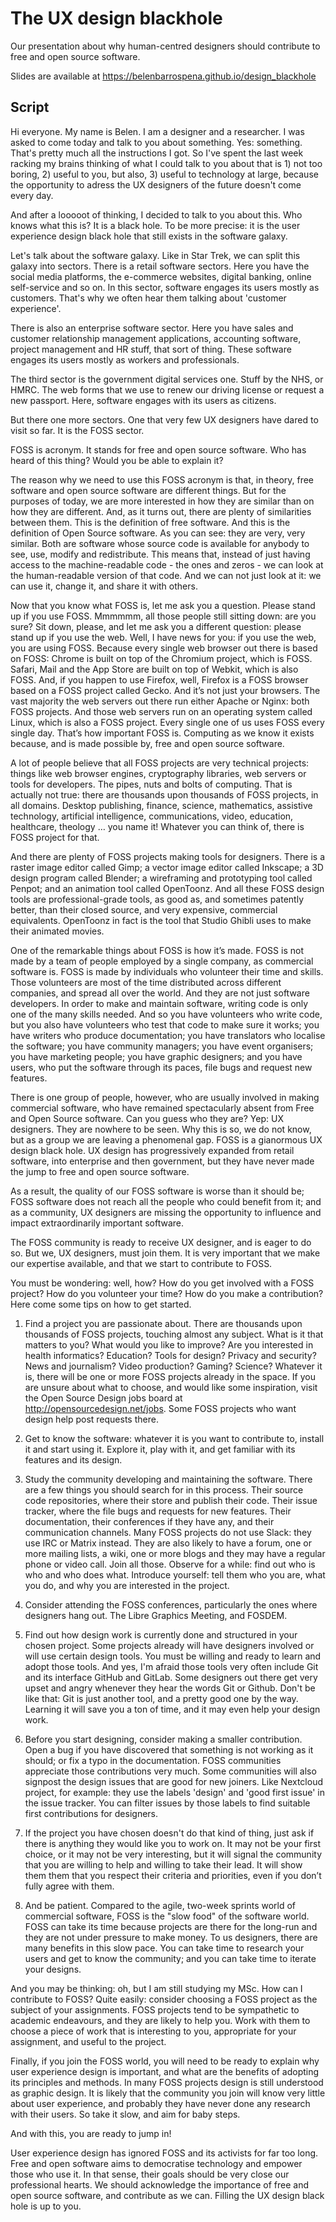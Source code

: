 # The UX design blackhole

Our presentation about why human-centred designers should contribute to free and open source software.

Slides are available at https://belenbarrospena.github.io/design_blackhole

## Script

Hi everyone. My name is Belen. I am a designer and a researcher. I was asked to come today and talk to you about something. Yes: something. That's pretty much all the instructions I got. So I've spent the last week racking my brains thinking of what I could talk to you about that is 1) not too boring, 2)  useful to you, but also, 3) useful to technology at large, because the opportunity to adress the UX designers of the future doesn't come every day.

And after a looooot of thinking, I decided to talk to you about this. Who knows what this is? It is a black hole. To be more precise: it is the user experience design black hole that still exists in the software galaxy. 

Let's talk about the software galaxy. Like in Star Trek, we can split this galaxy into sectors. There is a retail software sectors. Here you have the social media platforms, the e-commerce websites, digital banking, online self-service and so on. In this sector, software engages its users mostly as  customers. That's why we often hear them talking about 'customer experience'.  

There is also an enterprise software sector. Here you have sales and customer relationship management applications, accounting software, project management and HR stuff, that sort of thing. These software engages its users mostly as workers and professionals.

The third sector is the government digital services one. Stuff by the NHS, or HMRC. The web forms that we use to renew our driving license or request a new passport. Here, software engages with its users as citizens. 

But there one more sectors. One that very few UX designers have dared to visit so far. It is the FOSS sector. 

FOSS is acronym. It stands for free and open source software. Who has heard of this thing? Would you be able to explain it?

The reason why we need to use this FOSS acronym is that, in theory, free software and open source software are different things. But for the purposes of today, we are more interested in how they are similar than on how they are different. And, as it turns out, there are plenty of similarities between them. This is the definition of free software. And this is the definition of Open Source software. As you can see: they are very, very similar. Both are software whose source code is available for anybody to see, use, modify and redistribute. This means that, instead of just having access to the machine-readable code - the ones and zeros - we can look at the human-readable version of that code. And we can not just look at it: we can use it, change it, and share it with others. 

Now that you know what FOSS is, let me ask you a question. Please stand up if you use FOSS. Mmmmmm, all those people still sitting down: are you sure? Sit down, please, and let me ask you a different question: please stand up if you use the web. Well, I have news for you: if you use the web, you are using FOSS. Because every single web browser out there is based on FOSS: Chrome is built on top of the Chromium project, which is FOSS. Safari, Mail and the App Store are built on top of Webkit, which is also FOSS. And, if you happen to use Firefox, well, Firefox is a FOSS browser based on a FOSS project called Gecko. And it’s not just your browsers. The vast majority the web servers out there run either Apache or Nginx: both FOSS projects. And those web servers run on an operating system called Linux, which is also a FOSS project. Every single one of us uses FOSS every single day. That’s how important FOSS is. Computing as we know it exists because, and is made possible by, free and open source software.

A lot of people believe that all FOSS projects are very technical projects: things like web browser engines, cryptography libraries, web servers or tools for developers. The pipes, nuts and bolts of computing. That is actually not true: there are thousands upon thousands of FOSS projects, in all domains. Desktop publishing, finance, science, mathematics, assistive technology, artificial intelligence, communications, video, education, healthcare, theology … you name it! Whatever you can think of, there is FOSS project for that. 

And there are plenty of FOSS projects making tools for designers. There is a raster image editor called Gimp; a vector image editor called Inkscape; a 3D design program called Blender; a wireframing and prototyping tool called Penpot; and an animation tool called OpenToonz. And all these FOSS design tools are professional-grade tools, as good as, and sometimes patently better, than their closed source, and very expensive, commercial equivalents. OpenToonz in fact is the tool that Studio Ghibli uses to make their animated movies.  

One of the remarkable things about FOSS is how it’s made. FOSS is not made by a team of people employed by a single company, as commercial software is. FOSS is made by individuals who volunteer their time and skills. Those volunteers are most of the time distributed across different companies, and spread all over the world. And they are not just software developers. In order to make and maintain software, writing code is only one of the many skills needed. And so you have volunteers who write code, but you also have volunteers who test that code to make sure it works; you have writers who produce documentation; you have translators who localise the software; you have community managers; you have event organisers; you have marketing people; you have graphic designers; and you have users, who put the software through its paces, file bugs and request new features. 

There is one group of people, however, who are usually involved in making commercial software, who have remained spectacularly absent from Free and Open Source software. Can you guess who they are? Yep: UX designers. They are nowhere to be seen. Why this is so, we do not know, but as a group we are leaving a phenomenal gap. FOSS is a gianormous UX design black hole. UX design has progressively expanded from retail software, into enterprise and then government, but they have never made the jump to free and open source software. 

As a result, the quality of our FOSS software is worse than it should be; FOSS software does not reach all the people who could benefit from it; and as a  community, UX designers are missing the opportunity to influence and impact extraordinarily important software.

The FOSS community is ready to receive UX designer, and is eager to do so. But we, UX designers, must join them. It is very important that we make our expertise available, and that we start to contribute to FOSS. 

You must be wondering: well, how? How do you get involved with a FOSS project? How do you volunteer your time? How do you make a contribution? Here come some tips on how to get started. 

1. Find a project you are passionate about. There are thousands upon thousands of FOSS projects, touching almost any subject. What is it that matters to you? What would you like to improve? Are you interested in health informatics? Education? Tools for design? Privacy and security? News and journalism? Video production? Gaming? Science? Whatever it is, there will be one or more FOSS projects already in the space. If you are unsure about what to choose, and would like some inspiration, visit the Open Source Design jobs board at http://opensourcedesign.net/jobs. Some FOSS projects who want design help post requests there. 

2. Get to know the software: whatever it is you want to contribute to, install it and start using it. Explore it, play with it, and get familiar with its features and its design.

3. Study the community developing and maintaining the software. There are a few things you should search for in this process. Their source code repositories, where their store and publish their code. Their issue tracker, where the file bugs and requests for new features. Their documentation, their conferences if they have any, and their communication channels. Many FOSS projects do not use Slack: they use IRC or Matrix instead. They are also likely to have a forum, one or more mailing lists, a wiki, one or more blogs and they may have a regular phone or video call. Join all those. Observe for a while: find out who is who and who does what. Introduce yourself: tell them who you are, what you do, and why you are interested in the project. 

4. Consider attending the FOSS conferences, particularly the ones where designers hang out. The Libre Graphics Meeting, and FOSDEM.

6. Find out how design work is currently done and structured in your chosen project. Some projects already will have designers involved or will use certain design tools. You must be willing and ready to learn and adopt those tools. And yes, I'm afraid those tools very often include Git and its interface GitHub and GitLab. Some designers out there get very upset and angry whenever they hear the words Git or Github. Don't be like that: Git is just another tool, and a pretty good one by the way. Learning it will save you a ton of time, and it may even help your design work. 

6. Before you start designing, consider making a smaller contribution. Open a bug if you have discovered that something is not working as it should; or fix a typo in the documentation. FOSS communities appreciate those contributions very much. Some communities will also signpost the design issues that are good for new joiners. Like Nextcloud project, for example: they use the labels 'design' and 'good first issue' in the issue tracker. You can filter issues by those labels to find suitable first contributions for designers.

7. If the project you have chosen doesn't do that kind of thing, just ask if there is anything they would like you to work on. It may not be your first choice, or it may not be very interesting, but it will signal the community that you are willing to help and willing to take their lead. It will show them them that you respect their criteria and priorities, even if you don’t fully agree with them. 

8. And be patient. Compared to the agile, two-week sprints world of commercial software, FOSS is the "slow food" of the software world. FOSS can take its time because projects are there for the long-run and they are not under pressure to make money. To us designers, there are many benefits in this slow pace. You can take time to research your users and get to know the community; and you can take time to iterate your designs.

And you may be thinking: oh, but I am still studying my MSc. How can I contribute to FOSS? Quite easily: consider choosing a FOSS project as the subject of your assignments. FOSS projects tend to be sympathetic to academic endeavours, and they are likely to help you. Work with them to choose a piece of work that is interesting to you, appropriate for your assignment, and useful to the project.

Finally, if you join the FOSS world, you will need to be ready to explain why user experience design is important, and what are the benefits of adopting its principles and methods. In many FOSS projects design is still understood as graphic design. It is likely that the community you join will know very little about user experience, and probably they have never done any research with their users. So take it slow, and aim for baby steps. 

And with this, you are ready to jump in! 

User experience design has ignored FOSS and its activists for far too long. Free and open software aims to democratise technology and empower those who use it. In that sense, their goals should be very close our professional hearts. We should acknowledge the importance of free and open source software, and contribute as we can. Filling the UX design black hole is up to you. 


